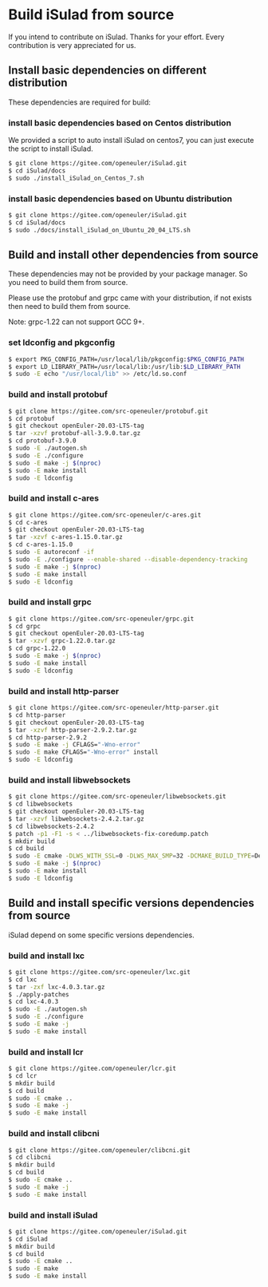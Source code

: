 # Build iSulad from source

If you intend to contribute on iSulad. Thanks for your effort. Every contribution is very appreciated for us.

## Install basic dependencies on different distribution

These dependencies are required for build:

### install basic dependencies based on Centos distribution

We provided a script to auto install iSulad on centos7, you can just execute the script to install iSulad.

```sh
$ git clone https://gitee.com/openeuler/iSulad.git
$ cd iSulad/docs
$ sudo ./install_iSulad_on_Centos_7.sh
```

### install basic dependencies based on Ubuntu distribution
```sh
$ git clone https://gitee.com/openeuler/iSulad.git
$ cd iSulad/docs
$ sudo ./docs/install_iSulad_on_Ubuntu_20_04_LTS.sh
```

## Build and install other dependencies from source
These dependencies may not be provided by your package manager. So you need to build them from source.

Please use the protobuf and grpc came with your distribution, if not exists then need to build them from source.

Note: grpc-1.22 can not support GCC 9+.

### set ldconfig and pkgconfig
```bash
$ export PKG_CONFIG_PATH=/usr/local/lib/pkgconfig:$PKG_CONFIG_PATH
$ export LD_LIBRARY_PATH=/usr/local/lib:/usr/lib:$LD_LIBRARY_PATH
$ sudo -E echo "/usr/local/lib" >> /etc/ld.so.conf
```
### build and install protobuf
```bash
$ git clone https://gitee.com/src-openeuler/protobuf.git
$ cd protobuf
$ git checkout openEuler-20.03-LTS-tag
$ tar -xzvf protobuf-all-3.9.0.tar.gz
$ cd protobuf-3.9.0
$ sudo -E ./autogen.sh
$ sudo -E ./configure
$ sudo -E make -j $(nproc)
$ sudo -E make install
$ sudo -E ldconfig
```

### build and install c-ares
```bash
$ git clone https://gitee.com/src-openeuler/c-ares.git
$ cd c-ares
$ git checkout openEuler-20.03-LTS-tag
$ tar -xzvf c-ares-1.15.0.tar.gz
$ cd c-ares-1.15.0
$ sudo -E autoreconf -if
$ sudo -E ./configure --enable-shared --disable-dependency-tracking
$ sudo -E make -j $(nproc)
$ sudo -E make install
$ sudo -E ldconfig
```

### build and install grpc
```bash
$ git clone https://gitee.com/src-openeuler/grpc.git
$ cd grpc
$ git checkout openEuler-20.03-LTS-tag
$ tar -xzvf grpc-1.22.0.tar.gz
$ cd grpc-1.22.0
$ sudo -E make -j $(nproc)
$ sudo -E make install
$ sudo -E ldconfig
```

### build and install http-parser
```bash
$ git clone https://gitee.com/src-openeuler/http-parser.git
$ cd http-parser
$ git checkout openEuler-20.03-LTS-tag
$ tar -xzvf http-parser-2.9.2.tar.gz
$ cd http-parser-2.9.2
$ sudo -E make -j CFLAGS="-Wno-error"
$ sudo -E make CFLAGS="-Wno-error" install
$ sudo -E ldconfig
```

### build and install libwebsockets
```bash
$ git clone https://gitee.com/src-openeuler/libwebsockets.git
$ cd libwebsockets
$ git checkout openEuler-20.03-LTS-tag
$ tar -xzvf libwebsockets-2.4.2.tar.gz
$ cd libwebsockets-2.4.2
$ patch -p1 -F1 -s < ../libwebsockets-fix-coredump.patch
$ mkdir build
$ cd build
$ sudo -E cmake -DLWS_WITH_SSL=0 -DLWS_MAX_SMP=32 -DCMAKE_BUILD_TYPE=Debug ../
$ sudo -E make -j $(nproc)
$ sudo -E make install
$ sudo -E ldconfig
```

## Build and install specific versions dependencies from source
iSulad depend on some specific versions dependencies.

### build and install lxc
```bash
$ git clone https://gitee.com/src-openeuler/lxc.git
$ cd lxc
$ tar -zxf lxc-4.0.3.tar.gz
$ ./apply-patches
$ cd lxc-4.0.3
$ sudo -E ./autogen.sh
$ sudo -E ./configure
$ sudo -E make -j
$ sudo -E make install
```

### build and install lcr
```bash
$ git clone https://gitee.com/openeuler/lcr.git
$ cd lcr
$ mkdir build
$ cd build
$ sudo -E cmake ..
$ sudo -E make -j
$ sudo -E make install
```

### build and install clibcni
```bash
$ git clone https://gitee.com/openeuler/clibcni.git
$ cd clibcni
$ mkdir build
$ cd build
$ sudo -E cmake ..
$ sudo -E make -j
$ sudo -E make install
```

### build and install iSulad
```sh
$ git clone https://gitee.com/openeuler/iSulad.git
$ cd iSulad
$ mkdir build
$ cd build
$ sudo -E cmake ..
$ sudo -E make
$ sudo -E make install
```
